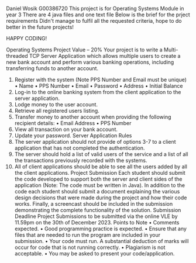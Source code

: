 Daniel Wosik
G00386720
This project is for Operating Systems Module in year 3
There are 4 java files and one text file
Below is the brief for the prject requirements
Didn't manage to fulfil all the requested criteria, hope to do better in the future projects!

HAPPY CODING!

Operating Systems Project
Value – 20%
Your project is to write a Multi-threaded TCP Server Application which allows multiple users to create
a new bank account and perform various banking operations, including transferring funds to another
account.
1. Register with the system (Note PPS Number and Email must be unique)
• Name
• PPS Number
• Email
• Password
• Address
• Initial Balance
2. Log-in to the online banking system from the client application to the server application.
3. Lodge money to the user account.
4. Retrieve all registered users listing.
5. Transfer money to another account when providing the following recipient details:
• Email Address
• PPS Number
6. View all transaction on your bank account.
7. Update your password.
Server Application Rules
1. The server application should not provide of options 3-7 to a client application that has not
completed the authentication.
2. The server should hold a list of valid users of the service and a list of all the transactions
previously recorded with the systems.
3. All of client applications should be able to see all the users added by all the client applications.
Project Submission
Each student should submit the code developed to support both the server and client sides of the
application (Note: The code must be written in Java). In addition to the code each student should
submit a document explaining the various design decisions that were made during the project and
how their code works. Finally, a screencast should be included in the submission demonstrating the
complete functionality of the solution.
Submission Deadline
Project Submissions to be submitted via the online VLE by 11.59pm on the 30th of December 2023.
Points to Note
• Comments expected.
• Good programming practice is expected.
• Ensure that any files that are needed to run the program are included in your submission.
• Your code must run. A substantial deduction of marks will occur for code that is not running
correctly.
• Plagiarism is not acceptable.
• You may be asked to present your code/application.
